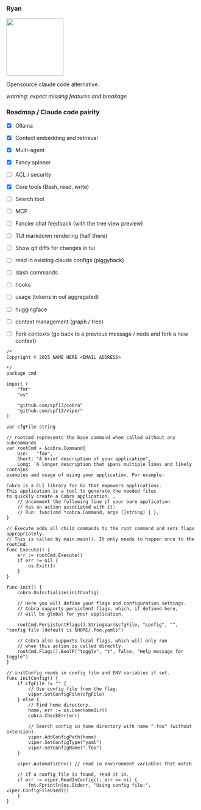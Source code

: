 ### Ryan
<image width="150" src="./assets/scribble.png">

Opensource claude code alternative.



_warning: expect missing features and breakage_

### Roadmap / Claude code pairity
- [x] Ollama
- [x] Context embedding and retrieval
- [x] Multi-agent
- [x] Fancy spinner
- [ ] ACL / security
- [x] Core tools (Bash, read, write)
- [ ] Search tool
- [ ] MCP
- [ ] Fancier chat feedback (with the tree view preview)
- [ ] TUI markdown rendering (half there)
- [ ] Show git diffs for changes in tui
- [ ] read in existing claude configs (piggyback)
- [ ] slash commands
- [ ] hooks
- [ ] usage (tokens in out aggregated)
- [ ] huggingface
- [ ] context management (graph / tree)
- [ ] Fork contexts (go back to a previous message / node and fork a new context)


```
/*
Copyright © 2025 NAME HERE <EMAIL ADDRESS>

*/
package cmd

import (
	"fmt"
	"os"

	"github.com/spf13/cobra"
	"github.com/spf13/viper"
)

var cfgFile string

// rootCmd represents the base command when called without any subcommands
var rootCmd = &cobra.Command{
	Use:   "foo",
	Short: "A brief description of your application",
	Long: `A longer description that spans multiple lines and likely contains
examples and usage of using your application. For example:

Cobra is a CLI library for Go that empowers applications.
This application is a tool to generate the needed files
to quickly create a Cobra application.`,
	// Uncomment the following line if your bare application
	// has an action associated with it:
	// Run: func(cmd *cobra.Command, args []string) { },
}

// Execute adds all child commands to the root command and sets flags appropriately.
// This is called by main.main(). It only needs to happen once to the rootCmd.
func Execute() {
	err := rootCmd.Execute()
	if err != nil {
		os.Exit(1)
	}
}

func init() {
	cobra.OnInitialize(initConfig)

	// Here you will define your flags and configuration settings.
	// Cobra supports persistent flags, which, if defined here,
	// will be global for your application.

	rootCmd.PersistentFlags().StringVar(&cfgFile, "config", "", "config file (default is $HOME/.foo.yaml)")

	// Cobra also supports local flags, which will only run
	// when this action is called directly.
	rootCmd.Flags().BoolP("toggle", "t", false, "Help message for toggle")
}

// initConfig reads in config file and ENV variables if set.
func initConfig() {
	if cfgFile != "" {
		// Use config file from the flag.
		viper.SetConfigFile(cfgFile)
	} else {
		// Find home directory.
		home, err := os.UserHomeDir()
		cobra.CheckErr(err)

		// Search config in home directory with name ".foo" (without extension).
		viper.AddConfigPath(home)
		viper.SetConfigType("yaml")
		viper.SetConfigName(".foo")
	}

	viper.AutomaticEnv() // read in environment variables that match

	// If a config file is found, read it in.
	if err := viper.ReadInConfig(); err == nil {
		fmt.Fprintln(os.Stderr, "Using config file:", viper.ConfigFileUsed())
	}
}
```
